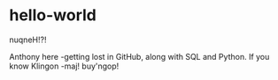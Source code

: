 # hello-world

nuqneH!?!

Anthony here -getting lost in GitHub, along with SQL and Python.
If you know Klingon -maj! buy'ngop!
